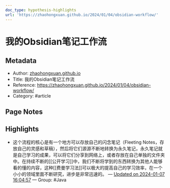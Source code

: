 ```yaml
---
doc_type: hypothesis-highlights
url: 'https://zhaohongxuan.github.io/2024/01/04/obsidian-workflow/'
---
```


# 我的Obsidian笔记工作流

## Metadata
- Author: [zhaohongxuan.github.io]()
- Title: 我的Obsidian笔记工作流
- Reference: https://zhaohongxuan.github.io/2024/01/04/obsidian-workflow/
- Category: #article

## Page Notes
## Highlights
- 这个流程的核心是有一个地方可以存放自己的闪念笔记（Fleeting Notes，存放自己的灵感和草稿），然后将它们源源不断地转换为永久笔记，永久笔记就是自己学习的成果，可以将它们分享到网络上，或者存放在自己单独的文件夹中。在持续不断的[[公开学习]]中，我们不断将学到的东西转换为其他人能够看的懂的内容，这种[[费曼学习法]]可以极大的提高自己的学习效率，在一个小小的领域里面不断研究，进步是非常迅速的。 — [Updated on 2024-01-07 16:04:57](https://hyp.is/cqcu0q0zEe6YjXenRzhcVg/zhaohongxuan.github.io/2024/01/04/obsidian-workflow/) — Group: #Java





